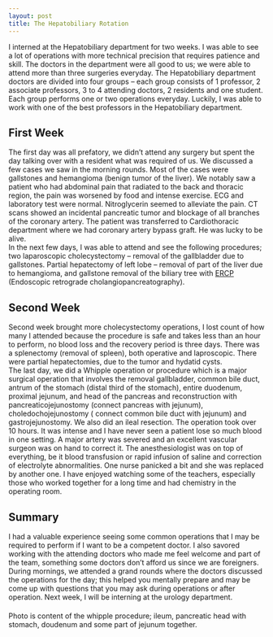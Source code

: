 ```yaml
---
layout: post
title: The Hepatobiliary Rotation
---
```


I interned at the Hepatobiliary department for two weeks. I was able to see a lot of operations with more technical precision that requires patience and skill. The doctors in the department were all good to us; we were able to attend more than three surgeries everyday. The Hepatobiliary department doctors are divided into four groups &#8211; each group consists of 1 professor, 2 associate professors, 3 to 4 attending doctors, 2 residents and one student. Each group performs one or two operations everyday. Luckily, I was able to work with one of the best professors in the Hepatobiliary department.

## First Week 

The first day was all prefatory, we didn&#8217;t attend any surgery but spent the day talking over with a resident what was required of us. We discussed a few cases we saw in the morning rounds. Most of the cases were gallstones and hemangioma (benign tumor of the liver). We notably saw a patient who had abdominal pain that radiated to the back and thoracic region, the pain was worsened by food and intense exercise. ECG and laboratory test were normal. Nitroglycerin seemed to alleviate the pain. CT scans showed an incidental pancreatic tumor and blockage of all branches of the coronary artery. The patient was transferred to Cardiothoracic department where we had coronary artery bypass graft. He was lucky to be alive.  
In the next few days, I was able to attend and see the following procedures; two laparoscopic cholecystectomy &#8211; removal of the gallbladder due to gallstones. Partial hepatectomy of left lobe &#8211; removal of part of the liver due to hemangioma, and gallstone removal of the biliary tree with [ERCP][1] (Endoscopic retrograde cholangiopancreatography).

## Second Week 

Second week brought more cholecystectomy operations, I lost count of how many I attended because the procedure is safe and takes less than an hour to perform, no blood loss and the recovery period is three days. There was a splenectomy (removal of spleen), both operative and laproscopic. There were partial hepatectomies, due to the tumor and hydatid cysts.  
The last day, we did a Whipple operation or procedure which is a major surgical operation that involves the removal gallbladder, common bile duct, antrum of the stomach (distal third of the stomach), entire duodenum, proximal jejunum, and head of the pancreas and reconstruction with pancreaticojejunostomy (connect pancreas with jejunum), choledochojejunostomy ( connect common bile duct with jejunum) and gastrojejunostomy. We also did an ileal resection. The operation took over 10 hours. It was intense and I have never seen a patient lose so much blood in one setting. A major artery was severed and an excellent vascular surgeon was on hand to correct it. The anesthesiologist was on top of everything, be it blood transfusion or rapid infusion of saline and correction of electrolyte abnormalities. One nurse panicked a bit and she was replaced by another one. I have enjoyed watching some of the teachers, especially those who worked together for a long time and had chemistry in the operating room.

## Summary 

I had a valuable experience seeing some common operations that I may be required to perform if I want to be a competent doctor. I also savored working with the attending doctors who made me feel welcome and part of the team, something some doctors don&#8217;t afford us since we are foreigners. During mornings, we attended a grand rounds where the doctors discussed the operations for the day; this helped you mentally prepare and may be come up with questions that you may ask during operations or after operation. Next week, I will be interning at the urology department.

####  
Photo is content of the whipple procedure; ileum, pancreatic head with stomach, doudenum and some part of jejunum together.

 [1]: http://en.wikipedia.org/wiki/Ercp
